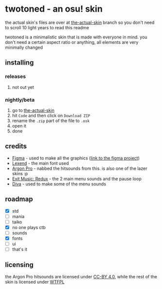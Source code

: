 # twotoned - an osu! skin

the actual skin's files are over at [the-actual-skin](https://github.com/danatationn/twotoned/tree/the-actual-skin) branch so you don't need to scroll 10 light years to read this readme

twotoned is a minimalistic skin that is made with everyone in mind. you don't need a certain aspect ratio or anything, all elements are very minimally changed

## installing
### releases
1. not out yet

### nightly/beta
1. go to [the-actual-skin](https://github.com/danatationn/twotoned/tree/the-actual-skin)
2. hit `Code` and then click on `Download ZIP`
3. rename the `.zip` part of the file to `.osk`
4. open it
5. done

## credits
* [Figma](https://www.figma.com/) - used to make all the graphics ([link to the figma project](https://www.figma.com/design/1zG392vYEOZUBXJ2TOsZbr/skins?node-id=521-254&t=FJRnFLu6FgFWL1PU-1))
* [Lexend](https://fonts.google.com/specimen/Lexend) - the main font used
* [Argon Pro](https://github.com/ppy/osu-resources/tree/master/osu.Game.Resources/Samples/Gameplay/ArgonPro) - nabbed the hitsounds from this. is also one of the lazer skins :p
* [Exit Music: Redux](https://www.reddit.com/r/DDLCMods/comments/t49e4e/exit_music_redux_11_release/) - the 2 main menu sounds and the pause loop
* [Diva](https://u-he.com/products/diva/) - used to make some of the menu sounds

## roadmap
- [x] std
- [ ] mania
- [ ] taiko
- [x] no one plays ctb
- [ ] sounds
- [x] fonts
- [ ] ui
- [ ] that's it

## licensing
the Argon Pro hitsounds are licensed under [CC-BY 4.0](https://github.com/danatationn/quixotic2/blob/main/LICENSE.CC-BY-4.0), while the rest of the skin is licensed under [WTFPL](https://github.com/danatationn/quixotic2/blob/main/LICENSE.WTFPL)

